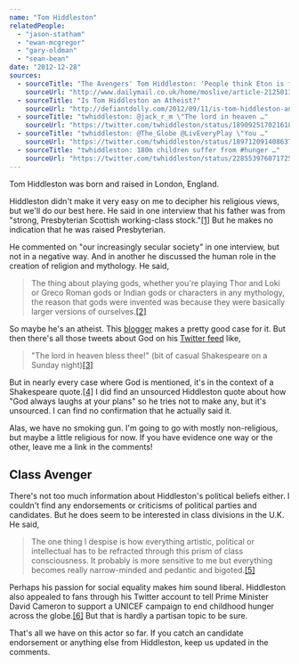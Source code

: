 ```yaml
---
name: "Tom Hiddleston"
relatedPeople:
  - "jason-statham"
  - "ewan-mcgregor"
  - "gary-oldman"
  - "sean-bean"
date: "2012-12-28"
sources:
  - sourceTitle: "The Avengers' Tom Hiddleston: 'People think Eton is full of arrogant, braying toffs. It just isn't true.'"
    sourceUrl: "http://www.dailymail.co.uk/home/moslive/article-2125013/The-Avengers-Tom-Hiddleston-People-think-Eton-arrogant-braying-toffs-It-just-isnt-true.html"
  - sourceTitle: "Is Tom Hiddleston an Atheist?"
    sourceUrl: "http://defiantdolly.com/2012/09/11/is-tom-hiddleston-an-atheist/"
  - sourceTitle: "twhiddleston: @jack_r_m \"The lord in heaven …"
    sourceUrl: "https://twitter.com/twhiddleston/status/189092517021618176"
  - sourceTitle: "twhiddleston: @The_Globe @LivEveryPlay \"You …"
    sourceUrl: "https://twitter.com/twhiddleston/status/189712091408637952"
  - sourceTitle: "twhiddleston: 180m children suffer from #hunger …"
    sourceUrl: "https://twitter.com/twhiddleston/status/228553976071725056"
---
```


Tom Hiddleston was born and raised in London, England.

Hiddleston didn't make it very easy on me to decipher his religious views, but we'll do our best here. He said in one interview that his father was from "strong, Presbyterian Scottish working-class stock."<a class="source-citation" href="#http://www.dailymail.co.uk/home/moslive/article-2125013/The-Avengers-Tom-Hiddleston-People-think-Eton-arrogant-braying-toffs-It-just-isnt-true.html" title="The Avengers&apos; Tom Hiddleston: &apos;People think Eton is full of arrogance, braying toffs. It just isn&apos;t true.&apos;">[1]</a> But he makes no indication that he was raised Presbyterian.

He commented on "our increasingly secular society" in one interview, but not in a negative way. And in another he discussed the human role in the creation of religion and mythology. He said,

>The thing about playing gods, whether you're playing Thor and Loki or Greco Roman gods or Indian gods or characters in any mythology, the reason that gods were invented was because they were basically larger versions of ourselves.<a class="source-citation" href="#http://defiantdolly.com/2012/09/11/is-tom-hiddleston-an-atheist/" title="Is Tom Hiddleston an Atheist?">[2]</a>

So maybe he's an atheist. This [blogger](http://defiantdolly.com/2012/09/11/is-tom-hiddleston-an-atheist/) makes a pretty good case for it. But then there's all those tweets about God on his [Twitter feed](https://twitter.com/twhiddleston) like,

>"The lord in heaven bless thee!" (bit of casual Shakespeare on a Sunday night)<a class="source-citation" href="#https://twitter.com/twhiddleston/status/189092517021618176" title="twhiddleston: @jack_r_m &quot;The lord in heaven …">[3]</a>

But in nearly every case where God is mentioned, it's in the context of a Shakespeare quote.<a class="source-citation" href="#https://twitter.com/twhiddleston/status/189712091408637952" title="twhiddleston: @The_Globe @LivEveryPlay &quot;You …">[4]</a> I did find an unsourced Hiddleston quote about how "God always laughs at your plans" so he tries not to make any, but it's unsourced. I can find no confirmation that he actually said it.

Alas, we have no smoking gun. I'm going to go with mostly non-religious, but maybe a little religious for now. If you have evidence one way or the other, leave me a link in the comments!


## Class Avenger

There's not too much information about Hiddleston's political beliefs either. I couldn't find any endorsements or criticisms of political parties and candidates. But he does seem to be interested in class divisions in the U.K. He said,

>The one thing I despise is how everything artistic, political or intellectual has to be refracted through this prism of class consciousness. It probably is more sensitive to me but everything becomes really narrow-minded and pedantic and bigoted.<a class="source-citation" href="#http://www.dailymail.co.uk/home/moslive/article-2125013/The-Avengers-Tom-Hiddleston-People-think-Eton-arrogant-braying-toffs-It-just-isnt-true.html" title="The Avengers&apos; Tom Hiddleston: &apos;People think Eton is full of arrogant, braying toffs. It just isn&apos;t true.&apos;">[5]</a>

Perhaps his passion for social equality makes him sound liberal. Hiddleston also appealed to fans through his Twitter account to tell Prime Minister David Cameron to support a UNICEF campaign to end childhood hunger across the globe.<a class="source-citation" href="#https://twitter.com/twhiddleston/status/228553976071725056" title="twhiddleston: 180m children suffer from #hunger …">[6]</a> But that is hardly a partisan topic to be sure.

That's all we have on this actor so far. If you catch an candidate endorsement or anything else from Hiddleston, keep us updated in the comments.
